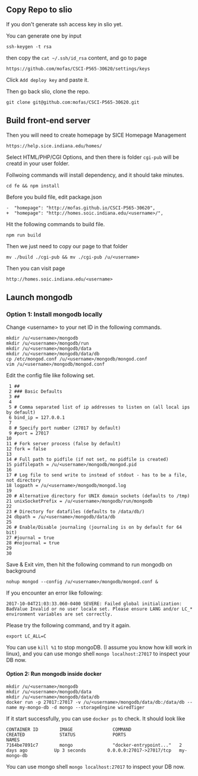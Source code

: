 

## Copy Repo to slio

If you don't generate ssh access key in slio yet.

You can generate one by input

```
ssh-keygen -t rsa
```

then copy the `cat ~/.ssh/id_rsa` content, and go to page

```
https://github.com/mofas/CSCI-P565-30620/settings/keys
```

Click `Add deploy key` and paste it.


Then go back slio, clone the repo.

```
git clone git@github.com:mofas/CSCI-P565-30620.git
```


## Build front-end server

Then you will need to create homepage by SICE Homepage Management

```
https://help.sice.indiana.edu/homes/
```

Select HTML/PHP/CGI Options, and then there is folder `cgi-pub` will be creatd in your user folder.


Follwoing commands will install dependency, and it should take minutes.

```
cd fe && npm install
```

Before you build file, edit package.json

```git
-  "homepage": "http://mofas.github.io/CSCI-P565-30620",
+  "homepage": "http://homes.soic.indiana.edu/<username>/",
```


Hit the following commands to build file.

```
npm run build
```

Then we just need to copy our page to that folder
```
mv ./build ./cgi-pub && mv ./cgi-pub /u/<username>
```

Then you can visit page

```
http://homes.soic.indiana.edu/<username>
```


## Launch mongodb



### Option 1: Install mongodb locally

Change \<username\> to your net ID in the following commands.

```
mkdir /u/<username>/mongodb
mkdir /u/<username>/mongodb/run
mkdir /u/<username>/mongodb/data
mkdir /u/<username>/mongodb/data/db
cp /etc/mongod.conf /u/<username>/mongodb/mongod.conf
vim /u/<username>/mongodb/mongod.conf
```

Edit the config file like following set.

```
 1 ##
 2 ### Basic Defaults
 3 ##
 4
 5 # Comma separated list of ip addresses to listen on (all local ips by default)
 6 bind_ip = 127.0.0.1
 7
 8 # Specify port number (27017 by default)
 9 #port = 27017
10
11 # Fork server process (false by default)
12 fork = false
13
14 # Full path to pidfile (if not set, no pidfile is created)
15 pidfilepath = /u/<username>/mongodb/mongod.pid
16
17 # Log file to send write to instead of stdout - has to be a file, not directory
18 logpath = /u/<username>/mongodb/mongod.log
19
20 # Alternative directory for UNIX domain sockets (defaults to /tmp)
21 unixSocketPrefix = /u/<username>/mongodb/run/mongodb
22
23 # Directory for datafiles (defaults to /data/db/)
24 dbpath = /u/<username>/mongodb/data/db
25
26 # Enable/Disable journaling (journaling is on by default for 64 bit)
27 #journal = true
28 #nojournal = true
29
30
```

Save & Exit vim, then hit the following command to run mongodb on background
```
nohup mongod --config /u/<username>/mongodb/mongod.conf &
```

If you encounter an error like following:
```
2017-10-04T21:03:33.060-0400 SEVERE: Failed global initialization: BadValue Invalid or no user locale set. Please ensure LANG and/or LC_* environment variables are set correctly.
```

Please try the following command, and try it again.
```
export LC_ALL=C
```

You can use `kill %1` to stop mongoDB. (I assume you know how kill work in linux), and you can use mongo shell `mongo localhost:27017` to inspect your DB now.


#### Option 2: Run mongodb inside docker


```
mkdir /u/<username>/mongodb
mkdir /u/<username>/mongodb/data
mkdir /u/<username>/mongodb/data/db
docker run -p 27017:27017 -v /u/<username>/mongodb/data/db:/data/db --name my-mongo-db -d mongo --storageEngine wiredTiger
```

If it start successfully, you can use `docker ps` to check.
It should look like

```
CONTAINER ID        IMAGE               COMMAND                  CREATED             STATUS              PORTS                      NAMES
7164be7891c7        mongo               "docker-entrypoint..."   2 days ago          Up 3 seconds        0.0.0.0:27017->27017/tcp   my-mongo-db
```

You can use mongo shell `mongo localhost:27017` to inspect your DB now.
